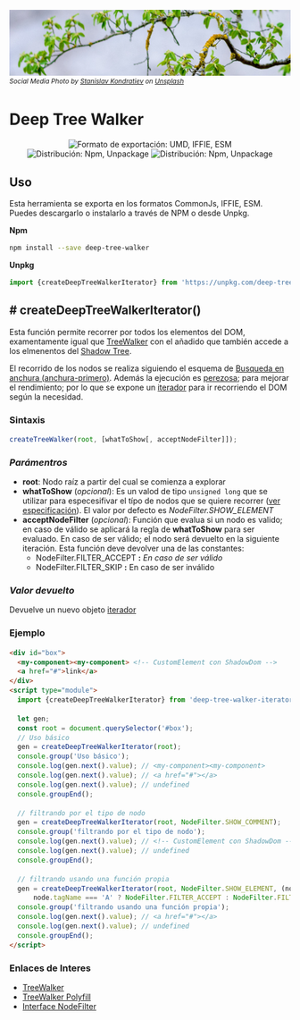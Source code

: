![Tree](./header.jpg)
<sup>_Social Media Photo by [Stanislav Kondratiev](https://unsplash.com/@technobulka) on [Unsplash](https://unsplash.com/photos/RVvMv7KpZJg)_</sup>

# Deep Tree Walker

<p align="center">
  <img alt="Formato de exportación: UMD, IFFIE, ESM" src="https://img.shields.io/badge/fomat-umd%20iffie%20esm-yellowgreen" />
  <img alt="Distribución: Npm, Unpackage" src="https://img.shields.io/badge/%F0%9F%93%A6-npm%20unpk-yellowgreen" />
  <img alt="Distribución: Npm, Unpackage" src="https://img.shields.io/badge/ISC-license-yellowgreen" />
</p>

## Uso

Esta herramienta se exporta en los formatos CommonJs, IFFIE, ESM. Puedes descargarlo o instalarlo a través de NPM o desde Unpkg.

**Npm**
```sh
npm install --save deep-tree-walker
```

**Unpkg**
```javascript
import {createDeepTreeWalkerIterator} from 'https://unpkg.com/deep-tree-walker?module'
```

## # createDeepTreeWalkerIterator()

Esta función permite recorrer por todos los elementos del DOM, examentamente igual que [TreeWalker]() con el añadido que también accede a los elmenentos del [Shadow Tree](https://developer.mozilla.org/en-US/docs/Web/Web_Components/Using_shadow_DOM#High-level_view).

El recorrido de los nodos se realiza siguiendo el esquema de [Busqueda en anchura (anchura-primero)](https://es.wikipedia.org/wiki/Recorrido_de_%C3%A1rboles). Además la ejecución es [perezosa](https://es.wikipedia.org/wiki/Evaluaci%C3%B3n_perezosa); para mejorar el rendimiento; por lo que se expone un [iterador](https://developer.mozilla.org/en-US/docs/Web/JavaScript/Reference/Iteration_protocols#iterator) para ir recorriendo el DOM según la necesidad.

### __Sintaxis__
```javascript
createTreeWalker(root, [whatToShow[, acceptNodeFilter]]);
```

### _Parámentros_

* **root**: Nodo raíz a partir del cual se comienza a explorar
* **whatToShow** (_opcional_): Es un valod de tipo `unsigned long` que se utilizar para especesifivar el típo de nodos que se quiere recorrer ([ver especificación](https://www.w3.org/TR/DOM-Level-2-Traversal-Range/traversal.html#Traversal-NodeFilter)). El valor por defecto es *NodeFilter.SHOW_ELEMENT*
* **acceptNodeFilter** (_opcional_): Función que evalua si un nodo es valido; en caso de válido se aplicará la regla de **whatToShow** para ser evaluado. En caso de ser válido; el nodo será devuelto en la siguiente iteración. Esta función deve devolver una de las constantes:
  * NodeFilter.FILTER_ACCEPT  __:__ _En caso de ser válido_
  * NodeFilter.FILTER_SKIP __:__ En caso de ser inválido

### _Valor devuelto_

Devuelve un nuevo objeto [iterador](https://developer.mozilla.org/en-US/docs/Web/JavaScript/Reference/Iteration_protocols#iterator)

### Ejemplo

```html
<div id="box">
  <my-component><my-component> <!-- CustomElement con ShadowDom -->
  <a href="#">link</a>
</div>
<script type="module">
  import {createDeepTreeWalkerIterator} from 'deep-tree-walker-iterator';

  let gen;
  const root = document.querySelector('#box');
  // Uso básico
  gen = createDeepTreeWalkerIterator(root);
  console.group('Uso básico');
  console.log(gen.next().value); // <my-component><my-component>
  console.log(gen.next().value); // <a href="#"></a>
  console.log(gen.next().value); // undefined
  console.groupEnd();

  // filtrando por el tipo de nodo
  gen = createDeepTreeWalkerIterator(root, NodeFilter.SHOW_COMMENT);
  console.group('filtrando por el tipo de nodo');
  console.log(gen.next().value); // <!-- CustomElement con ShadowDom -->
  console.log(gen.next().value); // undefined
  console.groupEnd();

  // filtrando usando una función propia
  gen = createDeepTreeWalkerIterator(root, NodeFilter.SHOW_ELEMENT, (node) => 
      node.tagName === 'A' ? NodeFilter.FILTER_ACCEPT : NodeFilter.FILTER_SKIP);
  console.group('filtrando usando una función propia');
  console.log(gen.next().value); // <a href="#"></a>
  console.log(gen.next().value); // undefined
  console.groupEnd();
</script>
```

### __Enlaces de Interes__

* [TreeWalker](https://developer.mozilla.org/en-US/docs/Web/API/TreeWalker)
* [TreeWalker Polyfill](https://gist.github.com/kindy/eb7e2581265fb80aae11ab50f668ec20)
* [Interface NodeFilter](https://www.w3.org/TR/DOM-Level-2-Traversal-Range/traversal.html#Traversal-NodeFilter)